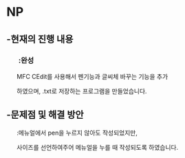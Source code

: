 # NP

## -현재의 진행 내용 

### <ol> :완성 </ol>
<ol>MFC CEdit를 사용해서 펜기능과 글씨체 바꾸는 기능을 추가</ol>
<ol>하였으며, .txt로 저장하는 프로그램을 만들었습니다.</ol>

## -문제점 및 해결 방안
<ol>:메뉴얼에서 pen을 누르지 않아도 작성되었지만,</ol>
<ol>사이즈를 선언하여주어 메뉴얼을 누를 때 작성되도록 하였습니다.</ol>
